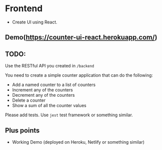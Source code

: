 # Frontend

- Create UI using React.

## Demo(https://counter-ui-react.herokuapp.com/)

## TODO:

Use the RESTful API you created in `/backend`

You need to create a simple counter application that can do the following:

- Add a named counter to a list of counters
- Increment any of the counters
- Decrement any of the counters
- Delete a counter
- Show a sum of all the counter values

Please add tests. Use `jest` test framework or something similar.

## Plus points

- Working Demo (deployed on Heroku, Netlify or something similar)
